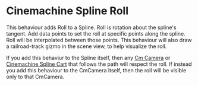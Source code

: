 # Cinemachine Spline Roll

This behaviour adds Roll to a Spline.  Roll is rotation about the spline's tangent.  Add data points to set the roll at specific points along the spline.  Roll will be interpolated between those points.  This behaviour will also draw a railroad-track gizmo in the scene view, to help visualize the roll.

If you add this behaviur to the Spline itself, then any [Cm Camera](CmCamera.md) or [Cinemachine Spline Cart](CinemachineSplineCart.md) that follows the path will respect the roll.  If instead you add this behaviour to the CmCamera itself, then the roll will be visible only to that CmCamera.

